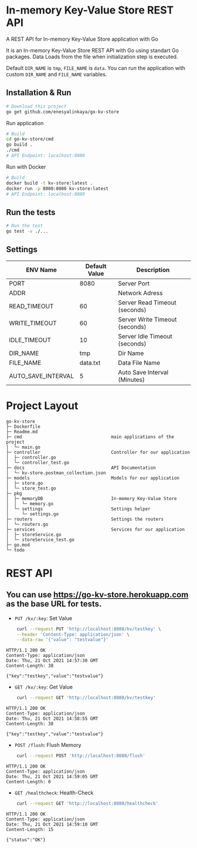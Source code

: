 # In-memory Key-Value Store REST API 
A REST API for In-memory Key-Value Store application with Go

It is an In-memory Key-Value Store REST API with Go using standart Go packages. Data Loads from the file when initialization step is executed.

Default `DIR_NAME` is `tmp`, `FILE_NAME` is `data`. You can run the application with custom `DIR_NAME` and `FILE_NAME` variables.

## Installation & Run
```bash
# Download this project
go get github.com/enesyalinkaya/go-kv-store
```
Run application 
```bash
# Build
cd go-kv-store/cmd
go build .
./cmd
# API Endpoint: localhost:8080
```

Run with Docker
```bash
# Build
docker build -t kv-store:latest .
docker run -p 8080:8080 kv-store:latest
# API Endpoint: localhost:8080
```

## Run the tests
```bash
# Run the test
go test -v ./...
```

## Settings
ENV Name | Default Value | Description
--- | --- | ---
PORT | 8080 | Server Port
ADDR |  | Network Adress
READ_TIMEOUT | 60 | Server Read Timeout (seconds)
WRITE_TIMEOUT | 60 | Server Write Timeout (seconds)
IDLE_TIMEOUT | 10 | Server Idle Timeout (seconds)
DIR_NAME | tmp | Dir Name
FILE_NAME | data.txt | Data File Name
AUTO_SAVE_INTERVAL | 5 | Auto Save Interval (Minutes)

# Project Layout
```
go-kv-store
├─ Dockerfile
├─ Readme.md
├─ cmd                                  main applications of the project
│  └─ main.go
├─ controller                           Controller for our application
│  ├─ controller.go
│  └─ controller_test.go
├─ docs                                 API Documentation 
│  └─ kv-store.postman_collection.json 
├─ models                               Models for our application
│  ├─ store.go 
│  └─ store_test.go
├─ pkg
│  ├─ memoryDB                          In-memory Key-Value Store
│  │  └─ memory.go 
│  └─ settings                          Settings helper
│     └─ settings.go 
├─ routers                              Settings the routers
│  └─ routers.go
├─ services                             Services for our application
│  ├─ storeService.go 
│  └─ storeService_test.go
├─ go.mod
└─ todo
```

# REST API
## You can use https://go-kv-store.herokuapp.com as the base URL for tests.
* `PUT /kv/:key`: Set Value
```bash
    curl --request PUT 'http://localhost:8080/kv/testkey' \
    --header 'Content-Type: application/json' \
    --data-raw '{"value": "testvalue"}'
```
```http
HTTP/1.1 200 OK
Content-Type: application/json
Date: Thu, 21 Oct 2021 14:57:30 GMT
Content-Length: 38

{"key":"testkey","value":"testvalue"}
```

* `GET /kv/:key`: Get Value
```bash
    curl --request GET 'http://localhost:8080/kv/testkey'
```
```http
HTTP/1.1 200 OK
Content-Type: application/json
Date: Thu, 21 Oct 2021 14:58:55 GMT
Content-Length: 38

{"key":"testkey","value":"testvalue"}
```

* `POST /flush`: Flush Memory
```bash
    curl --request POST 'http://localhost:8080/flush'
```
```http
HTTP/1.1 200 OK
Content-Type: application/json
Date: Thu, 21 Oct 2021 14:59:05 GMT
Content-Length: 0
```
* `GET /healthcheck`: Health-Check
```bash
    curl --request GET 'http://localhost:8080/healthcheck'
```
```http
HTTP/1.1 200 OK
Content-Type: application/json
Date: Thu, 21 Oct 2021 14:59:10 GMT
Content-Length: 15

{"status":"OK"}
```